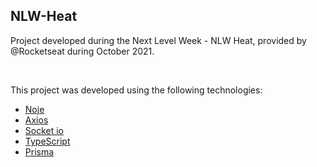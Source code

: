 ## NLW-Heat
Project developed during the Next Level Week - NLW Heat, provided by @Rocketseat during October 2021.

<br>

This project was developed using the following technologies:

- [Noje](https://nodejs.org/)
- [Axios](https://axios-http.com/)
- [Socket io](https://socket.io/)
- [TypeScript](https://www.typescriptlang.org/)
- [Prisma](https://www.prisma.io/)